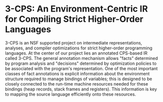 # 3-CPS: An Environment-Centric IR for Compiling Strict Higher-Order Languages

3-CPS is an NSF supported project on intermediate representations, analyses,
and compiler optimizations for strict higher-order programming languages.
At the center of our project lies an annotated CPS-based IR called 3-CPS.
The general annotation mechanism allows "facts" determined by program analysis
and "decisions" determined by optimization policies to be associated with the
program's representation. One of the most important classes of fact annotations
is explicit information about the environment structure required to manage bindings
of variables; this is designed to be closely connected to the run-time machine resources
needed for these bindings (heap records, stack frames and registers). This information is
key to mapping the source language efficiently onto these resources.
